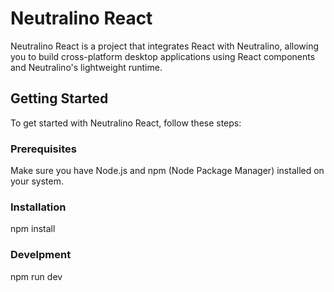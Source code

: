 # Neutralino React

Neutralino React is a project that integrates React with Neutralino, allowing you to build cross-platform desktop applications using React components and Neutralino's lightweight runtime.

## Getting Started

To get started with Neutralino React, follow these steps:

### Prerequisites

Make sure you have Node.js and npm (Node Package Manager) installed on your system.

### Installation

npm install

### Develpment

npm run dev
